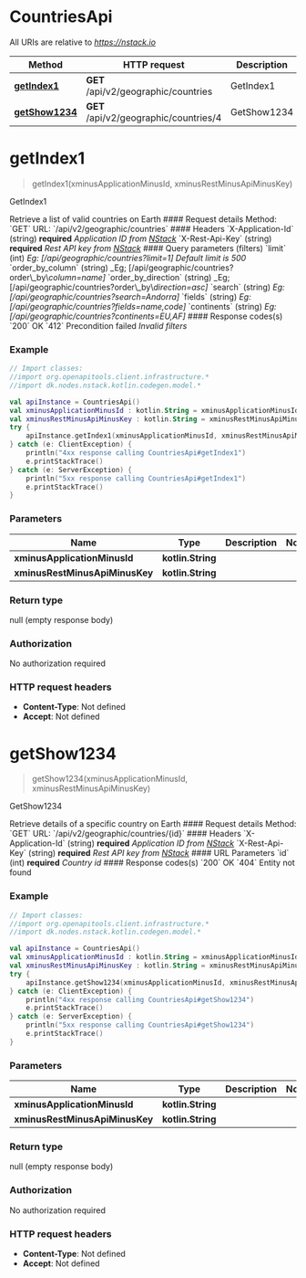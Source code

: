 # CountriesApi

All URIs are relative to *https://nstack.io*

Method | HTTP request | Description
------------- | ------------- | -------------
[**getIndex1**](CountriesApi.md#getIndex1) | **GET** /api/v2/geographic/countries | GetIndex1
[**getShow1234**](CountriesApi.md#getShow1234) | **GET** /api/v2/geographic/countries/4 | GetShow1234


<a name="getIndex1"></a>
# **getIndex1**
> getIndex1(xminusApplicationMinusId, xminusRestMinusApiMinusKey)

GetIndex1

Retrieve a list of valid countries on Earth  #### Request details Method:    &#x60;GET&#x60;  URL:    &#x60;/api/v2/geographic/countries&#x60;  #### Headers  &#x60;X-Application-Id&#x60; (string) **required** _Application ID from [NStack](https://nstack.io)_  &#x60;X-Rest-Api-Key&#x60; (string) **required** _Rest API key from [NStack](https://nstack.io)_  #### Query parameters (filters) &#x60;limit&#x60; (int) _Eg: [/api/geographic/countries?limit&#x3D;1] Default limit is 500_  &#x60;order_by_column&#x60; (string) _Eg; [/api/geographic/countries?order\\_by\\_column&#x3D;name]_  &#x60;order_by_direction&#x60; (string) _Eg; [/api/geographic/countries?order\\_by\\_direction&#x3D;asc]_  &#x60;search&#x60; (string) _Eg: [/api/geographic/countries?search&#x3D;Andorra]_  &#x60;fields&#x60; (string) _Eg: [/api/geographic/countries?fields&#x3D;name,code]_  &#x60;continents&#x60; (string) _Eg: [/api/geographic/countries?continents&#x3D;EU,AF]_  #### Response codes(s) &#x60;200&#x60; OK  &#x60;412&#x60; Precondition failed _Invalid filters_

### Example
```kotlin
// Import classes:
//import org.openapitools.client.infrastructure.*
//import dk.nodes.nstack.kotlin.codegen.model.*

val apiInstance = CountriesApi()
val xminusApplicationMinusId : kotlin.String = xminusApplicationMinusId_example // kotlin.String | 
val xminusRestMinusApiMinusKey : kotlin.String = xminusRestMinusApiMinusKey_example // kotlin.String | 
try {
    apiInstance.getIndex1(xminusApplicationMinusId, xminusRestMinusApiMinusKey)
} catch (e: ClientException) {
    println("4xx response calling CountriesApi#getIndex1")
    e.printStackTrace()
} catch (e: ServerException) {
    println("5xx response calling CountriesApi#getIndex1")
    e.printStackTrace()
}
```

### Parameters

Name | Type | Description  | Notes
------------- | ------------- | ------------- | -------------
 **xminusApplicationMinusId** | **kotlin.String**|  |
 **xminusRestMinusApiMinusKey** | **kotlin.String**|  |

### Return type

null (empty response body)

### Authorization

No authorization required

### HTTP request headers

 - **Content-Type**: Not defined
 - **Accept**: Not defined

<a name="getShow1234"></a>
# **getShow1234**
> getShow1234(xminusApplicationMinusId, xminusRestMinusApiMinusKey)

GetShow1234

Retrieve details of a specific country on Earth  #### Request details Method:    &#x60;GET&#x60;  URL:    &#x60;/api/v2/geographic/countries/{id}&#x60;  #### Headers &#x60;X-Application-Id&#x60; (string) **required** _Application ID from [NStack](https://nstack.io)_  &#x60;X-Rest-Api-Key&#x60; (string) **required** _Rest API key from [NStack](https://nstack.io)_  #### URL Parameters &#x60;id&#x60; (int) **required** _Country id_  #### Response codes(s) &#x60;200&#x60; OK  &#x60;404&#x60; Entity not found

### Example
```kotlin
// Import classes:
//import org.openapitools.client.infrastructure.*
//import dk.nodes.nstack.kotlin.codegen.model.*

val apiInstance = CountriesApi()
val xminusApplicationMinusId : kotlin.String = xminusApplicationMinusId_example // kotlin.String | 
val xminusRestMinusApiMinusKey : kotlin.String = xminusRestMinusApiMinusKey_example // kotlin.String | 
try {
    apiInstance.getShow1234(xminusApplicationMinusId, xminusRestMinusApiMinusKey)
} catch (e: ClientException) {
    println("4xx response calling CountriesApi#getShow1234")
    e.printStackTrace()
} catch (e: ServerException) {
    println("5xx response calling CountriesApi#getShow1234")
    e.printStackTrace()
}
```

### Parameters

Name | Type | Description  | Notes
------------- | ------------- | ------------- | -------------
 **xminusApplicationMinusId** | **kotlin.String**|  |
 **xminusRestMinusApiMinusKey** | **kotlin.String**|  |

### Return type

null (empty response body)

### Authorization

No authorization required

### HTTP request headers

 - **Content-Type**: Not defined
 - **Accept**: Not defined

